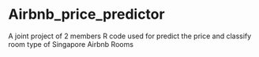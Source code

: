 # Airbnb_price_predictor
A joint project of 2 members
R code used for predict the price and classify room type of Singapore Airbnb Rooms
